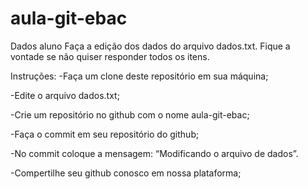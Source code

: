 # aula-git-ebac

Dados aluno Faça a edição dos dados do arquivo dados.txt. Fique a vontade se não quiser responder todos os itens.

Instruções: -Faça um clone deste repositório em sua máquina;

-Edite o arquivo dados.txt;

-Crie um repositório no github com o nome aula-git-ebac;

-Faça o commit em seu repositório do github;

-No commit coloque a mensagem: “Modificando o arquivo de dados”.

-Compertilhe seu github conosco em nossa plataforma;